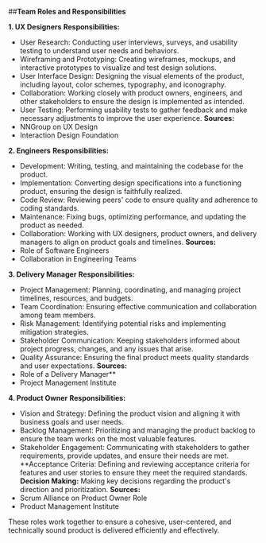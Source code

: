 ##**Team Roles and Responsibilities**

**1. UX Designers**
**Responsibilities:**
- User Research: Conducting user interviews, surveys, and usability testing to understand user needs and behaviors.
- Wireframing and Prototyping: Creating wireframes, mockups, and interactive prototypes to visualize and test design solutions.
- User Interface Design: Designing the visual elements of the product, including layout, color schemes, typography, and iconography.
- Collaboration: Working closely with product owners, engineers, and other stakeholders to ensure the design is implemented as intended.
- User Testing: Performing usability tests to gather feedback and make necessary adjustments to improve the user experience.
**Sources:**
- NNGroup on UX Design
- Interaction Design Foundation

**2. Engineers**
**Responsibilities:**
- Development: Writing, testing, and maintaining the codebase for the product.
- Implementation: Converting design specifications into a functioning product, ensuring the design is faithfully realized.
- Code Review: Reviewing peers' code to ensure quality and adherence to coding standards.
- Maintenance: Fixing bugs, optimizing performance, and updating the product as needed.
- Collaboration: Working with UX designers, product owners, and delivery managers to align on product goals and timelines.
**Sources:**
- Role of Software Engineers
- Collaboration in Engineering Teams

**3. Delivery Manager**
**Responsibilities:**
- Project Management: Planning, coordinating, and managing project timelines, resources, and budgets.
- Team Coordination: Ensuring effective communication and collaboration among team members.
- Risk Management: Identifying potential risks and implementing mitigation strategies.
- Stakeholder Communication: Keeping stakeholders informed about project progress, changes, and any issues that arise.
- Quality Assurance: Ensuring the final product meets quality standards and user expectations.
**Sources:**
- Role of a Delivery Manager**
- Project Management Institute

**4. Product Owner**
**Responsibilities:**
- Vision and Strategy: Defining the product vision and aligning it with business goals and user needs.
- Backlog Management: Prioritizing and managing the product backlog to ensure the team works on the most valuable features.
- Stakeholder Engagement: Communicating with stakeholders to gather requirements, provide updates, and ensure their needs are met.
**Acceptance Criteria: Defining and reviewing acceptance criteria for features and user stories to ensure they meet the required standards.
**Decision Making:** Making key decisions regarding the product's direction and prioritization.
**Sources:**
- Scrum Alliance on Product Owner Role
- Product Management Institute

These roles work together to ensure a cohesive, user-centered, and technically sound product is delivered efficiently and effectively.
